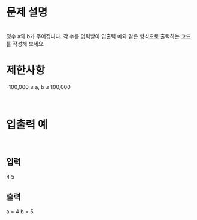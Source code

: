 # 문제 설명

<br>
정수 a와 b가 주어집니다. 각 수를 입력받아 입출력 예와 같은 형식으로 출력하는 코드를 작성해 보세요.

# 제한사항

-100,000 ≤ a, b ≤ 100,000

<br>

# 입출력 예

<br>
  
## 입력
4 5
<br>

## 출력

a = 4 b = 5
